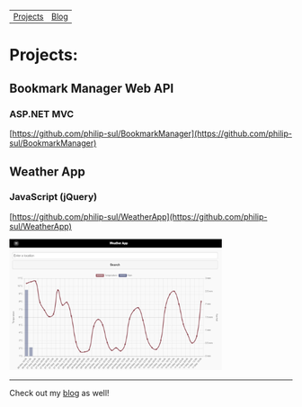 <table>
  <tr>
    <td><a href="https://philip-sul.github.io">Projects</a></td>
    <td><a href="https://philip-sul.github.io/blog">Blog</a></td>
  </tr>
</table>

# Projects:

## Bookmark Manager Web API
### ASP.NET MVC
[https://github.com/philip-sul/BookmarkManager](https://github.com/philip-sul/BookmarkManager)

## Weather App
### JavaScript (jQuery)
[https://github.com/philip-sul/WeatherApp](https://github.com/philip-sul/WeatherApp)
   


<img src="https://github.com/philip-sul/philip-sul.github.io/raw/master/location_page_load.png" alt="location page load graph" height="75%" width="75%">

<hr>

Check out my [blog](https://philip-sul.github.io/blog) as well!
